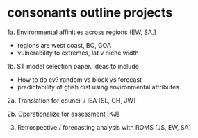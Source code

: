 # consonants outline projects

1a. Environmental affinities across regions (EW, SA,]
- regions are west coast, BC, GOA
- vulnerability to extremes, lat v niche width

1b. ST model selection paper. Ideas to include
- How to do cv? random vs block vs forecast
- predictability of gfish dist using environmental attributes

2a. Translation for council / IEA [SL, CH, JW]

2b. Operationalize for assessment [KJ]

3. Retrospective / forecasting analysis with ROMS [JS, EW, SA]


